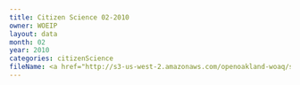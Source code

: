```yaml
---
title: Citizen Science 02-2010
owner: WOEIP
layout: data
month: 02
year: 2010
categories: citizenScience
fileName: <a href="http://s3-us-west-2.amazonaws.com/openoakland-woaq/shift_by_month/2010-02.csv">CSV here</a>
---
```

